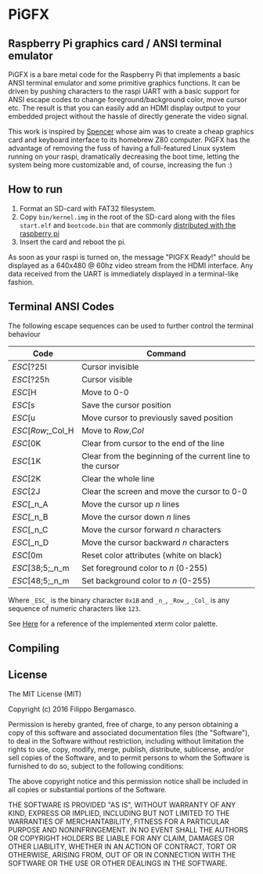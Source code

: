 # PiGFX 
## Raspberry Pi graphics card / ANSI terminal emulator

PiGFX is a bare metal code for the Raspberry Pi that implements a basic ANSI
terminal emulator and some primitive graphics functions. It can be driven by
pushing characters to the raspi UART with a basic support for ANSI escape codes
to change foreground/background color, move cursor etc. 
The result is that you can easily add an HDMI display output to your embedded
project without the hassle of directly generate the video signal.

This work is inspired by
[Spencer](https://hackaday.io/project/9567-5-graphics-card-for-homebrew-z80)
whose aim was to create a cheap graphics card and keyboard interface to its
homebrew Z80 computer. PiGFX has the advantage of removing the fuss of having a
full-featured Linux system running on your raspi, dramatically decreasing the
boot time, letting the system being more customizable and, of course, increasing
the fun :) 


## How to run

1. Format an SD-card with FAT32 filesystem.
2. Copy ```bin/kernel.img``` in the root of the SD-card along with the files
   ```start.elf``` and ```bootcode.bin``` that are commonly [distributed with
the raspberry pi](https://github.com/raspberrypi/firmware/tree/master/boot)
3. Insert the card and reboot the pi.

As soon as your raspi is turned on, the message "PIGFX Ready!" should be
displayed as a 640x480 @ 60hz video stream from the HDMI interface. Any data
received from the UART is immediately displayed in a terminal-like fashion.


## Terminal ANSI Codes

The following escape sequences can be used to further control the terminal
behaviour

Code                  | Command
---                   | ---
| _ESC_[?25l          | Cursor invisible
| _ESC_[?25h          | Cursor visible
| _ESC_[H             | Move to 0-0
| _ESC_[s             | Save the cursor position 
| _ESC_[u             | Move cursor to previously saved position 
| _ESC_[_Row_;_Col_H  | Move to _Row_,_Col_
| _ESC_[0K            | Clear from cursor to the end of the line
| _ESC_[1K            | Clear from the beginning of the current line to the cursor 
| _ESC_[2K            | Clear the whole line 
| _ESC_[2J            | Clear the screen and move the cursor to 0-0 
| _ESC_[_n_A          | Move the cursor up _n_ lines
| _ESC_[_n_B          | Move the cursor down _n_ lines
| _ESC_[_n_C          | Move the cursor forward _n_ characters
| _ESC_[_n_D          | Move the cursor backward _n_ characters
| _ESC_[0m            | Reset color attributes (white on black) 
| _ESC_[38;5;_n_m     | Set foreground color to _n_ (0-255) 
| _ESC_[48;5;_n_m     | Set background color to _n_ (0-255) 


Where ```_ESC_``` is the binary character ```0x1B``` and ```_n_```,
```_Row_```, ```_Col_``` is any sequence of numeric characters like ```123```.

See [Here](https://en.wikipedia.org/wiki/File:Xterm_256color_chart.svg) for a
reference of the implemented xterm color palette.


## Compiling



## License

The MIT License (MIT)

Copyright (c) 2016 Filippo Bergamasco.

Permission is hereby granted, free of charge, to any person obtaining a copy
of this software and associated documentation files (the "Software"), to deal
in the Software without restriction, including without limitation the rights
to use, copy, modify, merge, publish, distribute, sublicense, and/or sell
copies of the Software, and to permit persons to whom the Software is
furnished to do so, subject to the following conditions:

The above copyright notice and this permission notice shall be included in
all copies or substantial portions of the Software.

THE SOFTWARE IS PROVIDED "AS IS", WITHOUT WARRANTY OF ANY KIND, EXPRESS OR
IMPLIED, INCLUDING BUT NOT LIMITED TO THE WARRANTIES OF MERCHANTABILITY,
FITNESS FOR A PARTICULAR PURPOSE AND NONINFRINGEMENT. IN NO EVENT SHALL THE
AUTHORS OR COPYRIGHT HOLDERS BE LIABLE FOR ANY CLAIM, DAMAGES OR OTHER
LIABILITY, WHETHER IN AN ACTION OF CONTRACT, TORT OR OTHERWISE, ARISING FROM,
OUT OF OR IN CONNECTION WITH THE SOFTWARE OR THE USE OR OTHER DEALINGS IN
THE SOFTWARE.
